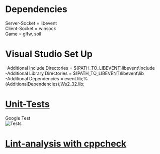 # Dependencies
Server-Socket = libevent  
Client-Socket = winsock  
Game = glfw, soil  
# Visual Studio Set Up
-Additional Include Directories = $(PATH_TO_LIBEVENT)libevent\include  
-Additional Library Directories = $(PATH_TO_LIBEVENT)libevent\lib  
-Additional Dependencies = event.lib;%(AdditionalDependencies);Ws2_32.lib;  
# [Unit-Tests](./vs2019/Unit-Tests)
Google Test  
![Tests](https://personalfebus.s-ul.eu/ZIxU8yrs)  
# [Lint-analysis with cppcheck](./analysis/index.html)  
